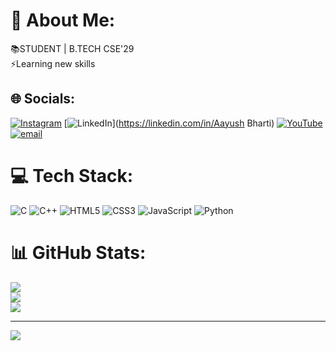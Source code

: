 <h1>💫 About Me:</h1>
📚STUDENT | B.TECH CSE'29<br>⚡Learning new skills


## 🌐 Socials:
[![Instagram](https://img.shields.io/badge/Instagram-%23E4405F.svg?logo=Instagram&logoColor=white)](https://instagram.com/teditor22) [![LinkedIn](https://img.shields.io/badge/LinkedIn-%230077B5.svg?logo=linkedin&logoColor=white)](https://linkedin.com/in/Aayush Bharti) [![YouTube](https://img.shields.io/badge/YouTube-%23FF0000.svg?logo=YouTube&logoColor=white)](https://youtube.com/@teditor) [![email](https://img.shields.io/badge/Email-D14836?logo=gmail&logoColor=white)](mailto:aayushb22.cse@gmail.com) 

# 💻 Tech Stack:
![C](https://img.shields.io/badge/c-%2300599C.svg?style=plastic&logo=c&logoColor=white) ![C++](https://img.shields.io/badge/c++-%2300599C.svg?style=plastic&logo=c%2B%2B&logoColor=white) ![HTML5](https://img.shields.io/badge/html5-%23E34F26.svg?style=plastic&logo=html5&logoColor=white) ![CSS3](https://img.shields.io/badge/css3-%231572B6.svg?style=plastic&logo=css3&logoColor=white) ![JavaScript](https://img.shields.io/badge/javascript-%23323330.svg?style=plastic&logo=javascript&logoColor=%23F7DF1E) ![Python](https://img.shields.io/badge/python-3670A0?style=plastic&logo=python&logoColor=ffdd54)
# 📊 GitHub Stats:
![](https://github-readme-stats.vercel.app/api?username=AayushB-Creator&theme=dark&hide_border=true&include_all_commits=false&count_private=false)<br/>
![](https://nirzak-streak-stats.vercel.app/?user=AayushB-Creator&theme=dark&hide_border=true)<br/>
![](https://github-readme-stats.vercel.app/api/top-langs/?username=AayushB-Creator&theme=dark&hide_border=true&include_all_commits=false&count_private=false&layout=compact)

---
[![](https://visitcount.itsvg.in/api?id=AayushB-Creator&icon=0&color=0)](https://visitcount.itsvg.in)

<!-- Proudly created with GPRM ( https://gprm.itsvg.in ) -->
